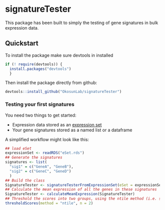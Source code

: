 # signatureTester

This package has been built to simply the testing of gene signatures in bulk expression data.

## Quickstart

To install the package make sure devtools in installed

```r
if (! require(devtools)) {
  install.packages("devtools")
  }
```

Then install the package directly from github:

```r
devtools::install_github("OkosunLab/signatureTester")
```

### Testing your first signatures

You need two things to get started:
  - Expression data stored as an [expression set](bioconductor.org/packages/release/bioc/vignettes/Biobase/inst/doc/BiobaseDevelopment.html)
  - Your gene signatures stored as a named list or a dataframe

A simplified workflow might look like this:

```r
## load eSet
expressionSet <- readRDS("eSet.rds")
## Generate the signatures 
signatures <- list(
  "sig1" = c("GeneA", "GeneB"),
  "sig2" = c("GeneC", "GeneD")
  )
## Build the class 
SignatureTester <- signatureTesterFromExpressionSet(eSet = expressionSet, sigs = signatures)
## Calculate the mean expression of all the genes in these signatures
SignatureTester <- calculateMeanExpression(SignatureTester)
## Threshold the scores into two groups, using the ntile method (i.e. split at the median value)
thresholdScores(method = "ntile", n = 2)
```
